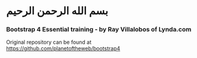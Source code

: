 ﻿# بسم الله الرحمن الرحيم
### Bootstrap 4 Essential training - by Ray Villalobos of Lynda.com

Original repository can be found at https://github.com/planetoftheweb/bootstrap4
